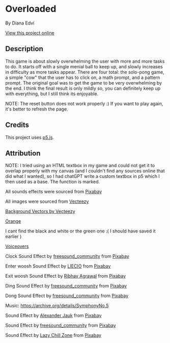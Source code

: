 # Overloaded

By Diana Edvi

[View this project online](https://dianaedvi.github.io/cart-253/Assignments/Variation-Jam/)

## Description

This game is about slowly overwhelming the user with more and more tasks to do. It starts off with a single menial ball
to keep up, and slowly increases in difficulty as more tasks appear. There are four total: the solo-pong game, a
simple "cow" that the user has to click on, a math prompt, and a pattern prompt. The original goal was to get the game
to be very overwhelming by the end. I think the final result is only mildly so, you can definitely keep up with
everything, but I still think its enjoyable.

NOTE: The reset button does not work properly :) If you want to play again, it's better to refresh the page.

## Credits

This project uses [p5.js](https://p5js.org).

## Attribution

NOTE: I tried using an HTML textbox in my game and could not get it to overlap properly with my canvas (and I couldn't
find any sources online that did what I wanted), so I had chatGPT write a custom textbox in p5 which I then used as a
base. The function is marked.

All sounds effects were sourced from
<a href="https://pixabay.com//?utm_source=link-attribution&utm_medium=referral&utm_campaign=music&utm_content=195970">
Pixabay</a>

All images were sourced from
[Vecteezy](https://www.vecteezy.com/png/34466307-retro-vintage-spiral-background
)

<a href="https://www.vecteezy.com/free-vector/background">Background Vectors by Vecteezy</a>

[Orange](https://www.vecteezy.com/png/34466307-retro-vintage-spiral-background)

I cant find the black and white or the green one :( I should have saved it earlier )

[Voiceovers](https://ttsreader.com/player/)

Clock Sound Effect
by <a href="https://pixabay.com/users/freesound_community-46691455/?utm_source=link-attribution&utm_medium=referral&utm_campaign=music&utm_content=58822">
freesound_community</a>
from <a href="https://pixabay.com//?utm_source=link-attribution&utm_medium=referral&utm_campaign=music&utm_content=58822">
Pixabay</a>

Enter woosh Sound Effect
by <a href="https://pixabay.com/users/liecio-3298866/?utm_source=link-attribution&utm_medium=referral&utm_campaign=music&utm_content=109592">
LIECIO</a>
from <a href="https://pixabay.com//?utm_source=link-attribution&utm_medium=referral&utm_campaign=music&utm_content=109592">
Pixabay</a>

Exit woosh Sound Effect
by <a href="https://pixabay.com/users/ribhavagrawal-39286533/?utm_source=link-attribution&utm_medium=referral&utm_campaign=music&utm_content=230554">
Ribhav Agrawal</a>
from <a href="https://pixabay.com/sound-effects//?utm_source=link-attribution&utm_medium=referral&utm_campaign=music&utm_content=230554">
Pixabay</a>

Ding Sound Effect
by <a href="https://pixabay.com/users/freesound_community-46691455/?utm_source=link-attribution&utm_medium=referral&utm_campaign=music&utm_content=67618">
freesound_community</a>
from <a href="https://pixabay.com/sound-effects//?utm_source=link-attribution&utm_medium=referral&utm_campaign=music&utm_content=67618">
Pixabay</a>

Dong Sound Effect
by <a href="https://pixabay.com/users/freesound_community-46691455/?utm_source=link-attribution&utm_medium=referral&utm_campaign=music&utm_content=37310">
freesound_community</a>
from <a href="https://pixabay.com//?utm_source=link-attribution&utm_medium=referral&utm_campaign=music&utm_content=37310">
Pixabay</a>

Music: https://archive.org/details/SymphonyNo.5

Sound Effect
by <a href="https://pixabay.com/users/alex_jauk-16800354/?utm_source=link-attribution&utm_medium=referral&utm_campaign=music&utm_content=195970">
Alexander Jauk</a>
from <a href="https://pixabay.com//?utm_source=link-attribution&utm_medium=referral&utm_campaign=music&utm_content=195970">
Pixabay</a>

Sound Effect
by <a href="https://pixabay.com/users/freesound_community-46691455/?utm_source=link-attribution&utm_medium=referral&utm_campaign=music&utm_content=104587">
freesound_community</a>
from <a href="https://pixabay.com//?utm_source=link-attribution&utm_medium=referral&utm_campaign=music&utm_content=104587">
Pixabay</a>

Sound Effect
by <a href="https://pixabay.com/users/lazychillzone-40482846/?utm_source=link-attribution&utm_medium=referral&utm_campaign=music&utm_content=223546">
Lazy Chill Zone</a>
from <a href="https://pixabay.com//?utm_source=link-attribution&utm_medium=referral&utm_campaign=music&utm_content=223546">
Pixabay</a>